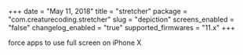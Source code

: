 +++
date = "May 11, 2018"
title = "stretcher"
package = "com.creaturecoding.stretcher"
slug = "depiction"
screens_enabled = "false"
changelog_enabled = "true"
supported_firmwares = "11.x"
+++

force apps to use full screen on iPhone X